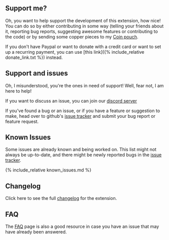 ## Support me?

Oh, you want to help support the development of this extension, how nice! You can do so by either contributing in some way (telling your friends about it, reporting bug reports, suggesting awesome features or contributing to the code) or by sending some copper pieces to my [Coin pouch](https://paypal.me/KaKaRoTo).

If you don't have Paypal or want to donate with a credit card or want to set up a recurring payment, you can use [this link]({% include_relative donate_link.txt %}) instead.


## Support and issues

Oh, I misunderstood, you're the ones in need of support! Well, fear not, I am here to help!

If you want to discuss an issue, you can join our [discord server](https://discord.gg/ZAasSVS)

If you've found a bug or an issue, or if you have a feature or suggestion to make, head over to github's [issue tracker](https://github.com/kakaroto/Beyond20/issues) and submit your bug report or feature request.

## Known Issues

Some issues are already known and being worked on. This list might not always be up-to-date, and there might be newly reported bugs in the [issue tracker](https://github.com/kakaroto/Beyond20/issues).

{% include_relative known_issues.md %}

## Changelog

Click here to see the full [changelog](Changelog) for the extension.

## FAQ

The [FAQ](faq) page is also a good resource in case you have an issue that may have already been answered.